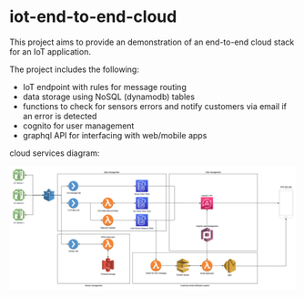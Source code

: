 # iot-end-to-end-cloud
This project aims to provide an demonstration of an end-to-end cloud stack for an IoT application.

The project includes the following:
- IoT endpoint with rules for message routing
- data storage using NoSQL (dynamodb) tables
- functions to check for sensors errors and notify customers via email if an error is detected
- cognito for user management
- graphql API for interfacing with web/mobile apps


cloud services diagram:

![alt text](https://github.com/matthew018987/iot-end-to-end-cloud/blob/main/docs/IoT%20cloud%20service%20diagram.drawio.png?raw=true)
